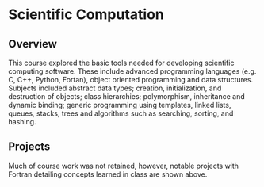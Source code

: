 # Scientific Computation

## Overview
This course explored the basic tools needed for developing scientific computing software. These include advanced programming languages (e.g. C, C++, Python, Fortan), object oriented programming and data structures. Subjects included abstract data types; creation, initialization, and destruction of objects; class hierarchies; polymorphism, inheritance and dynamic binding; generic programming using templates, linked lists, queues, stacks, trees and algorithms such as searching, sorting, and hashing.

## Projects
Much of course work was not retained, however, notable projects with Fortran detailing concepts learned in class are shown above. 
